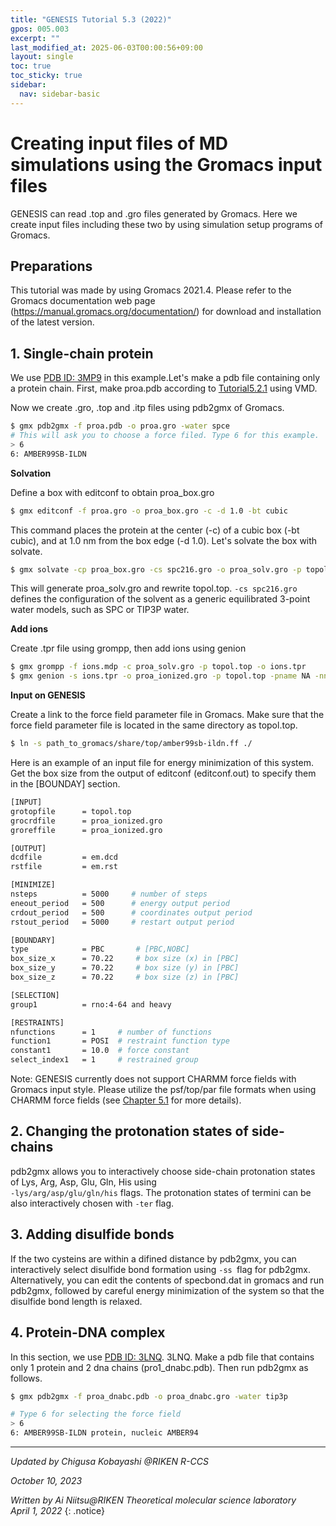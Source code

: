```yaml
---
title: "GENESIS Tutorial 5.3 (2022)"
gpos: 005.003
excerpt: ""
last_modified_at: 2025-06-03T00:00:56+09:00
layout: single
toc: true
toc_sticky: true
sidebar:
  nav: sidebar-basic
---
```


# Creating input files of MD simulations using the Gromacs input files

GENESIS can read .top and .gro files generated by Gromacs. Here we
create input files including these two by using simulation setup
programs of Gromacs.

## Preparations

This tutorial was made by using Gromacs 2021.4. Please refer to the
Gromacs documentation web page
(<https://manual.gromacs.org/documentation/>) for download and
installation of the latest version.

## 1. Single-chain protein 

We use [PDB ID: 3MP9](https://www.rcsb.org/structure/3MP9) in this example.Let's make a pdb file
containing only a protein chain. First, make proa.pdb according to
[Tutorial5.2.1](/tutorials/genesis_tutorial_5.2_2022/#1_Single-chain_protein) using VMD.

Now we create .gro, .top and .itp files using pdb2gmx of Gromacs.


```bash
$ gmx pdb2gmx -f proa.pdb -o proa.gro -water spce
# This will ask you to choose a force filed. Type 6 for this example.
> 6
6: AMBER99SB-ILDN
```

**Solvation**

Define a box with editconf to obtain proa_box.gro


```bash
$ gmx editconf -f proa.gro -o proa_box.gro -c -d 1.0 -bt cubic
```

This command places the protein at the center (-c) of a cubic box (-bt cubic), and at 1.0 nm from the box edge (-d 1.0). Let's solvate the box
with solvate.


```bash
$ gmx solvate -cp proa_box.gro -cs spc216.gro -o proa_solv.gro -p topol.top
```

This will generate proa_solv.gro and rewrite topol.top. `-cs spc216.gro`
defines the configuration of the solvent as a generic equilibrated
3-point water models, such as SPC or TIP3P water.

**Add ions**

Create .tpr file using grompp, then add ions using genion


```bash
$ gmx grompp -f ions.mdp -c proa_solv.gro -p topol.top -o ions.tpr
$ gmx genion -s ions.tpr -o proa_ionized.gro -p topol.top -pname NA -nname CL –neutral
```

**Input on GENESIS**

Create a link to the force field parameter file in Gromacs. Make sure
that the force field parameter file is located in the same directory as
topol.top.


```bash
$ ln -s path_to_gromacs/share/top/amber99sb-ildn.ff ./
```

Here is an example of an input file for energy minimization of this
system. Get the box size from the output of editconf (editconf.out) to
specify them in the \[BOUNDAY\] section.


```bash
[INPUT]
grotopfile      = topol.top
grocrdfile      = proa_ionized.gro
groreffile      = proa_ionized.gro

[OUTPUT]
dcdfile         = em.dcd
rstfile         = em.rst

[MINIMIZE]
nsteps          = 5000     # number of steps
eneout_period   = 500      # energy output period
crdout_period   = 500      # coordinates output period
rstout_period   = 5000     # restart output period

[BOUNDARY]
type            = PBC       # [PBC,NOBC]
box_size_x      = 70.22     # box size (x) in [PBC]
box_size_y      = 70.22     # box size (y) in [PBC]
box_size_z      = 70.22     # box size (z) in [PBC]

[SELECTION]
group1          = rno:4-64 and heavy

[RESTRAINTS]
nfunctions      = 1     # number of functions
function1       = POSI  # restraint function type
constant1       = 10.0  # force constant
select_index1   = 1     # restrained group
```

Note: GENESIS currently does not support CHARMM force fields with
Gromacs input style. Please utilize the psf/top/par file formats when
using CHARMM force fields (see [Chapter 5.1](/tutorials/genesis_tutorial_5.1_2022/) for more details).

## 2. Changing the protonation states of side-chains 

pdb2gmx allows you to interactively choose side-chain protonation states
of Lys, Arg, Asp, Glu, Gln, His using  
`-lys/arg/asp/glu/gln/his` flags.
The protonation states of termini can be also interactively chosen with
`-ter` flag.

##  3. Adding disulfide bonds

If the two cysteins are within a difined distance by pdb2gmx, you can
interactively select disulfide bond formation using `-ss `flag for
pdb2gmx. Alternatively, you can edit the contents of specbond.dat in
gromacs and run pdb2gmx, followed by careful energy minimization of the
system so that the disulfide bond length is relaxed.

##  4. Protein-DNA complex

In this section, we use [PDB ID: 3LNQ](https://www.rcsb.org/structure/3LNQ). 3LNQ. Make a pdb file that contains only 1
protein and 2 dna chains (pro1_dnabc.pdb). Then run pdb2gmx as follows.


```bash
$ gmx pdb2gmx -f proa_dnabc.pdb -o proa_dnabc.gro -water tip3p

# Type 6 for selecting the force field
> 6
6: AMBER99SB-ILDN protein, nucleic AMBER94
```

------------------------------------------------------------------------

*Updated by Chigusa Kobayashi \@RIKEN R-CCS*

*October 10, 2023*

*Written by Ai Niitsu@RIKEN Theoretical molecular science laboratory\
April 1, 2022*
{: .notice}


